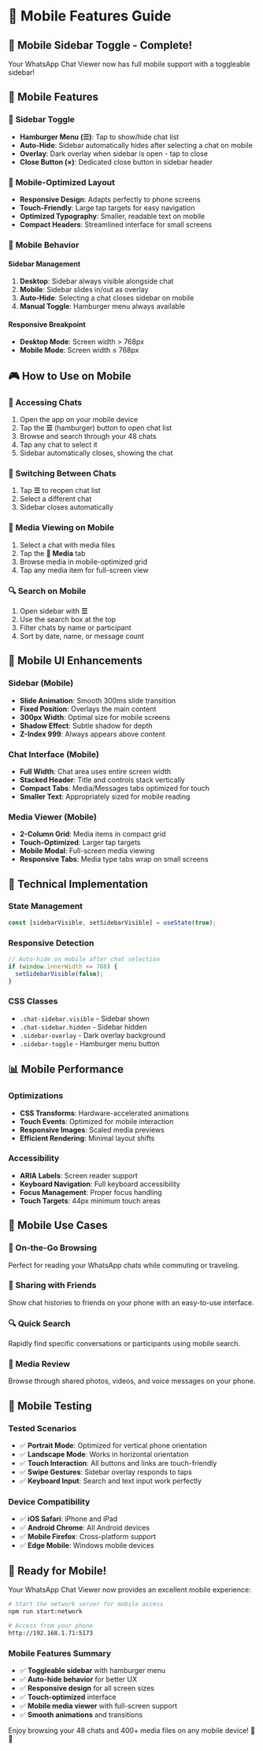 # 📱 Mobile Features Guide

## 🎉 Mobile Sidebar Toggle - Complete!

Your WhatsApp Chat Viewer now has full mobile support with a toggleable sidebar!

## 📱 Mobile Features

### 🔄 **Sidebar Toggle**
- **Hamburger Menu (☰)**: Tap to show/hide chat list
- **Auto-Hide**: Sidebar automatically hides after selecting a chat on mobile
- **Overlay**: Dark overlay when sidebar is open - tap to close
- **Close Button (×)**: Dedicated close button in sidebar header

### 📱 **Mobile-Optimized Layout**
- **Responsive Design**: Adapts perfectly to phone screens
- **Touch-Friendly**: Large tap targets for easy navigation
- **Optimized Typography**: Smaller, readable text on mobile
- **Compact Headers**: Streamlined interface for small screens

### 🎯 **Mobile Behavior**

#### **Sidebar Management**
1. **Desktop**: Sidebar always visible alongside chat
2. **Mobile**: Sidebar slides in/out as overlay
3. **Auto-Hide**: Selecting a chat closes sidebar on mobile
4. **Manual Toggle**: Hamburger menu always available

#### **Responsive Breakpoint**
- **Desktop Mode**: Screen width > 768px
- **Mobile Mode**: Screen width ≤ 768px

## 🎮 **How to Use on Mobile**

### **📱 Accessing Chats**
1. Open the app on your mobile device
2. Tap the **☰** (hamburger) button to open chat list
3. Browse and search through your 48 chats
4. Tap any chat to select it
5. Sidebar automatically closes, showing the chat

### **🔄 Switching Between Chats**
1. Tap **☰** to reopen chat list
2. Select a different chat
3. Sidebar closes automatically

### **📎 Media Viewing on Mobile**
1. Select a chat with media files
2. Tap the **📎 Media** tab
3. Browse media in mobile-optimized grid
4. Tap any media item for full-screen view

### **🔍 Search on Mobile**
1. Open sidebar with **☰**
2. Use the search box at the top
3. Filter chats by name or participant
4. Sort by date, name, or message count

## 🎨 **Mobile UI Enhancements**

### **Sidebar (Mobile)**
- **Slide Animation**: Smooth 300ms slide transition
- **Fixed Position**: Overlays the main content
- **300px Width**: Optimal size for mobile screens
- **Shadow Effect**: Subtle shadow for depth
- **Z-Index 999**: Always appears above content

### **Chat Interface (Mobile)**
- **Full Width**: Chat area uses entire screen width
- **Stacked Header**: Title and controls stack vertically
- **Compact Tabs**: Media/Messages tabs optimized for touch
- **Smaller Text**: Appropriately sized for mobile reading

### **Media Viewer (Mobile)**
- **2-Column Grid**: Media items in compact grid
- **Touch-Optimized**: Larger tap targets
- **Mobile Modal**: Full-screen media viewing
- **Responsive Tabs**: Media type tabs wrap on small screens

## 🔧 **Technical Implementation**

### **State Management**
```typescript
const [sidebarVisible, setSidebarVisible] = useState(true);
```

### **Responsive Detection**
```typescript
// Auto-hide on mobile after chat selection
if (window.innerWidth <= 768) {
  setSidebarVisible(false);
}
```

### **CSS Classes**
- `.chat-sidebar.visible` - Sidebar shown
- `.chat-sidebar.hidden` - Sidebar hidden
- `.sidebar-overlay` - Dark overlay background
- `.sidebar-toggle` - Hamburger menu button

## 📊 **Mobile Performance**

### **Optimizations**
- **CSS Transforms**: Hardware-accelerated animations
- **Touch Events**: Optimized for mobile interaction
- **Responsive Images**: Scaled media previews
- **Efficient Rendering**: Minimal layout shifts

### **Accessibility**
- **ARIA Labels**: Screen reader support
- **Keyboard Navigation**: Full keyboard accessibility
- **Focus Management**: Proper focus handling
- **Touch Targets**: 44px minimum touch areas

## 🌟 **Mobile Use Cases**

### **📱 On-the-Go Browsing**
Perfect for reading your WhatsApp chats while commuting or traveling.

### **👥 Sharing with Friends**
Show chat histories to friends on your phone with an easy-to-use interface.

### **🔍 Quick Search**
Rapidly find specific conversations or participants using mobile search.

### **📎 Media Review**
Browse through shared photos, videos, and voice messages on your phone.

## 🎯 **Mobile Testing**

### **Tested Scenarios**
- ✅ **Portrait Mode**: Optimized for vertical phone orientation
- ✅ **Landscape Mode**: Works in horizontal orientation
- ✅ **Touch Interaction**: All buttons and links are touch-friendly
- ✅ **Swipe Gestures**: Sidebar overlay responds to taps
- ✅ **Keyboard Input**: Search and text input work perfectly

### **Device Compatibility**
- ✅ **iOS Safari**: iPhone and iPad
- ✅ **Android Chrome**: All Android devices
- ✅ **Mobile Firefox**: Cross-platform support
- ✅ **Edge Mobile**: Windows mobile devices

## 🚀 **Ready for Mobile!**

Your WhatsApp Chat Viewer now provides an excellent mobile experience:

```bash
# Start the network server for mobile access
npm run start:network

# Access from your phone
http://192.168.1.71:5173
```

### **Mobile Features Summary**
- ✅ **Toggleable sidebar** with hamburger menu
- ✅ **Auto-hide behavior** for better UX
- ✅ **Responsive design** for all screen sizes
- ✅ **Touch-optimized** interface
- ✅ **Mobile media viewer** with full-screen support
- ✅ **Smooth animations** and transitions

Enjoy browsing your 48 chats and 400+ media files on any mobile device! 📱🎉
